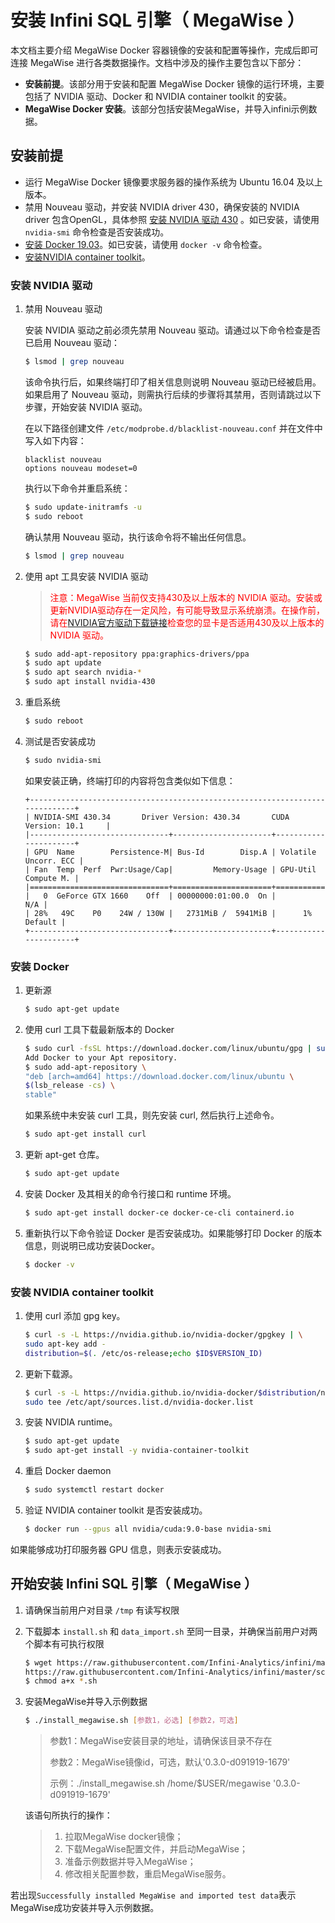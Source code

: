 
# 安装 Infini SQL 引擎（ MegaWise ）

本文档主要介绍 MegaWise Docker 容器镜像的安装和配置等操作，完成后即可连接 MegaWise 进行各类数据操作。文档中涉及的操作主要包含以下部分：

- **安装前提**。该部分用于安装和配置 MegaWise Docker 镜像的运行环境，主要包括了 NVIDIA 驱动、Docker 和 NVIDIA container toolkit 的安装。
- **MegaWise Docker 安装**。该部分包括安装MegaWise，并导入infini示例数据。



## 安装前提

- 运行 MegaWise Docker 镜像要求服务器的操作系统为 Ubuntu 16.04 及以上版本。
- 禁用 Nouveau 驱动，并安装 NVIDIA driver 430，确保安装的 NVIDIA driver 包含OpenGL，具体参照 [安装 NVIDIA 驱动 430](#安装-NVIDIA-驱动) 。如已安装，请使用 `nvidia-smi` 命令检查是否安装成功。
- [安装 Docker 19.03](#安装-Docker)。如已安装，请使用 `docker -v` 命令检查。
- [安装NVIDIA container toolkit](#安装-NVIDIA-container-toolkit)。



### 安装 NVIDIA 驱动

1. 禁用 Nouveau 驱动

   安装 NVIDIA 驱动之前必须先禁用 Nouveau 驱动。请通过以下命令检查是否已启用 Nouveau 驱动：

   ```bash
   $ lsmod | grep nouveau  
   ```

   该命令执行后，如果终端打印了相关信息则说明 Nouveau 驱动已经被启用。如果启用了 Nouveau 驱动，则需执行后续的步骤将其禁用，否则请跳过以下步骤，开始安装 NVIDIA 驱动。

   在以下路径创建文件 `/etc/modprobe.d/blacklist-nouveau.conf` 并在文件中写入如下内容：

   ```
   blacklist nouveau
   options nouveau modeset=0  
   ```

   执行以下命令并重启系统：

   ```bash
   $ sudo update-initramfs -u
   $ sudo reboot  
   ```

   确认禁用 Nouveau 驱动，执行该命令将不输出任何信息。

   ```bash
   $ lsmod | grep nouveau
   ```

2. 使用 apt 工具安装 NVIDIA 驱动

   > <font color='red'>注意：MegaWise 当前仅支持430及以上版本的 NVIDIA 驱动。安装或更新NVIDIA驱动存在一定风险，有可能导致显示系统崩溃。在操作前，请在[NVIDIA官方驱动下载链接](https://www.nvidia.com/Download/index.aspx?lang=en-us)检查您的显卡是否适用430及以上版本的 NVIDIA 驱动。</font>

   ```bash
   $ sudo add-apt-repository ppa:graphics-drivers/ppa
   $ sudo apt update
   $ sudo apt search nvidia-*
   $ sudo apt install nvidia-430  
   ```

3. 重启系统

   ```bash
   $ sudo reboot  
   ```

4. 测试是否安装成功

   ```bash
   $ sudo nvidia-smi  
   ```

   如果安装正确，终端打印的内容将包含类似如下信息：

   ```
   +-----------------------------------------------------------------------------+
   | NVIDIA-SMI 430.34       Driver Version: 430.34       CUDA Version: 10.1     |
   |-------------------------------+----------------------+----------------------+
   | GPU  Name        Persistence-M| Bus-Id        Disp.A | Volatile Uncorr. ECC |
   | Fan  Temp  Perf  Pwr:Usage/Cap|         Memory-Usage | GPU-Util  Compute M. |
   |===============================+======================+======================|
   |   0  GeForce GTX 1660    Off  | 00000000:01:00.0  On |                  N/A |
   | 28%   49C    P0    24W / 130W |   2731MiB /  5941MiB |      1%      Default |
   +-------------------------------+----------------------+----------------------+
   ```
### 安装 Docker

1. 更新源

   ```bash
   $ sudo apt-get update
   ```

2. 使用 curl 工具下载最新版本的 Docker

   ```bash
   $ sudo curl -fsSL https://download.docker.com/linux/ubuntu/gpg | sudo apt-key add -
   Add Docker to your Apt repository.
   $ sudo add-apt-repository \
   "deb [arch=amd64] https://download.docker.com/linux/ubuntu \
   $(lsb_release -cs) \
   stable"
   ```

   如果系统中未安装 curl 工具，则先安装 curl, 然后执行上述命令。

   ```bash
   $ sudo apt-get install curl
   ```

3. 更新 apt-get 仓库。

   ```bash
   $ sudo apt-get update
   ```

4. 安装 Docker 及其相关的命令行接口和 runtime 环境。

   ```bash
   $ sudo apt-get install docker-ce docker-ce-cli containerd.io
   ```

5. 重新执行以下命令验证 Docker 是否安装成功。如果能够打印 Docker 的版本信息，则说明已成功安装Docker。

   ```bash
   $ docker -v
   ```

### 安装 NVIDIA container toolkit

1. 使用 curl 添加 gpg key。

   ```bash
   $ curl -s -L https://nvidia.github.io/nvidia-docker/gpgkey | \
   sudo apt-key add -
   distribution=$(. /etc/os-release;echo $ID$VERSION_ID)
   ```

2. 更新下载源。

   ```bash
   $ curl -s -L https://nvidia.github.io/nvidia-docker/$distribution/nvidia-docker.list | \
   sudo tee /etc/apt/sources.list.d/nvidia-docker.list
   ```

3. 安装 NVIDIA runtime。

   ```bash
   $ sudo apt-get update
   $ sudo apt-get install -y nvidia-container-toolkit
   ```

 

4. 重启 Docker daemon

   ```bash
   $ sudo systemctl restart docker
   ```

5. 验证 NVIDIA container toolkit 是否安装成功。

   ```bash
   $ docker run --gpus all nvidia/cuda:9.0-base nvidia-smi
   ```


如果能够成功打印服务器 GPU 信息，则表示安装成功。



## 开始安装 Infini SQL 引擎（ MegaWise ）

1. 请确保当前用户对目录 `/tmp` 有读写权限

2. 下载脚本 `install.sh` 和 `data_import.sh` 至同一目录，并确保当前用户对两个脚本有可执行权限

   ```bash
   $ wget https://raw.githubusercontent.com/Infini-Analytics/infini/master/script/data_import.sh \
   https://raw.githubusercontent.com/Infini-Analytics/infini/master/script/install_megawise.sh
   $ chmod a+x *.sh
   ```
   
3. 安装MegaWise并导入示例数据

   ```bash
   $ ./install_megawise.sh [参数1，必选] [参数2，可选]
   ```

   > 参数1：MegaWise安装目录的地址，请确保该目录不存在
   >
   > 参数2：MegaWise镜像id，可选，默认'0.3.0-d091919-1679'
   >
   > 示例：./install_megawise.sh  /home/$USER/megawise '0.3.0-d091919-1679'

   该语句所执行的操作：

   > 1. 拉取MegaWise docker镜像；
   > 2. 下载MegaWise配置文件，并启动MegaWise；
   > 3. 准备示例数据并导入MegaWise；
   > 4. 修改相关配置参数，重启MegaWise服务。

若出现`Successfully installed MegaWise and imported test data`表示MegaWise成功安装并导入示例数据。